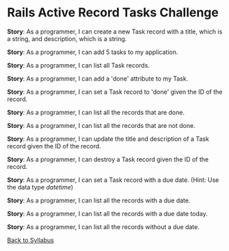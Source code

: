 # Rails Active Record Tasks Challenge


**Story**: As a programmer, I can create a new Task record with a title, which is a string, and description, which is a string.

**Story**: As a programmer, I can add 5 tasks to my application.

**Story**: As a programmer, I can list all Task records.

**Story**: As a programmer, I can add a 'done' attribute to my Task.

**Story**: As a programmer, I can set a Task record to 'done' given the ID of the record.

**Story**: As a programmer, I can list all the records that are done.

**Story**: As a programmer, I can list all the records that are not done.

**Story**: As a programmer, I can update the title and description of a Task record given the ID of the record.

**Story**: As a programmer, I can destroy a Task record given the ID of the record.

**Story**: As a programmer, I can set a Task record with a due date. (Hint: Use the data type *datetime*)

**Story**: As a programmer, I can list all the records with a due date.

**Story**: As a programmer, I can list all the records with a due date today.

**Story**: As a programmer, I can list all the records without a due date.

[Back to Syllabus](../README.md)
